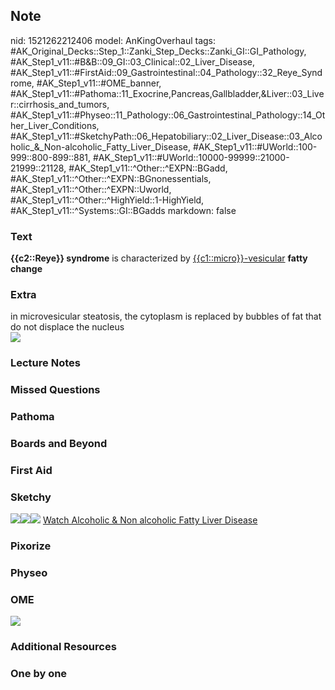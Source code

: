 ## Note
nid: 1521262212406
model: AnKingOverhaul
tags: #AK_Original_Decks::Step_1::Zanki_Step_Decks::Zanki_GI::GI_Pathology, #AK_Step1_v11::#B&B::09_GI::03_Clinical::02_Liver_Disease, #AK_Step1_v11::#FirstAid::09_Gastrointestinal::04_Pathology::32_Reye_Syndrome, #AK_Step1_v11::#OME_banner, #AK_Step1_v11::#Pathoma::11_Exocrine,Pancreas,Gallbladder,&Liver::03_Liver::cirrhosis_and_tumors, #AK_Step1_v11::#Physeo::11_Pathology::06_Gastrointestinal_Pathology::14_Other_Liver_Conditions, #AK_Step1_v11::#SketchyPath::06_Hepatobiliary::02_Liver_Disease::03_Alcoholic_&_Non-alcoholic_Fatty_Liver_Disease, #AK_Step1_v11::#UWorld::100-999::800-899::881, #AK_Step1_v11::#UWorld::10000-99999::21000-21999::21128, #AK_Step1_v11::^Other::^EXPN::BGadd, #AK_Step1_v11::^Other::^EXPN::BGnonessentials, #AK_Step1_v11::^Other::^EXPN::Uworld, #AK_Step1_v11::^Other::^HighYield::1-HighYield, #AK_Step1_v11::^Systems::GI::BGadds
markdown: false

### Text
<b>{{c2::Reye}} syndrome</b> is characterized by
<u>{{c1::micro}}-vesicular</u> <b>fatty change</b>

### Extra
<div>
  in microvesicular steatosis, the cytoplasm is replaced by bubbles
  of fat that do not displace the nucleus
</div>
<div><img src="paste-12090332938241.jpg"></div>

### Lecture Notes


### Missed Questions


### Pathoma


### Boards and Beyond


### First Aid


### Sketchy
<img src=
"Screen%20Shot%202020-02-01%20at%205.40.15%20PM.JPG"><img src=
"Screen%20Shot%202020-02-01%20at%205.39.52%20PM.JPG"><img src=
"Zoverall%20picture%20(63).JPG"> <a href=
"https://dashboard.sketchy.com/study/medical/courses/medical-pathophysiology/units/medical-pediatrics-hepatobiliary/videos/medical-pathophysiology-hepatobiliary-liver-disease-alcoholic-and-non-alcoholic-fatty-liver-disease?utm_source=anki&utm_medium=partnership&utm_campaign=february_update&utm_content=medical">
Watch Alcoholic & Non alcoholic Fatty Liver Disease</a>

### Pixorize


### Physeo


### OME
<div class="ome-widget">
  <a href="https://onlinemeded.org?ref=anki"><img src=
  "_OME_AnkiFlashcards_General_7.png"></a>
</div>

### Additional Resources


### One by one

